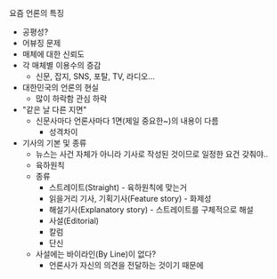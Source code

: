 요즘 언론의 특징
- 공평성?
- 어뷰징 문제
- 매체에 대한 신뢰도
- 각 매체별 이용수의 증감
	- 신문, 잡지, SNS, 포탈, TV, 라디오...
- 대한민국의 언론의 현실
	- 많이 하락함 관심 하락
- "같은 날 다른 지면"
	- 신문사마다 언론사마다 1면(제일 중요한~)의 내용이 다름
		- 성격차이
- 기사의 기본 및 종류
	- 뉴스는 사건 자체가 아니라 기사로 작성된 것이므로 일정한 요건 갖춰야..
	- 육하원칙
	- 종류
		- 스트레이트(Straight) - 육하원칙에 맞는거
		- 읽을거리 기사, 기획기사(Feature story) - 화제성
		- 해설기사(Explanatory story) - 스트레이트를 구체적으로 해설
		- 사설(Editorial)
		- 칼럼
		- 단신
	- 사설에는 바이라인(By Line)이 없다?
		- 언론사가 자신의 의견을 전달하는 것이기 때문에